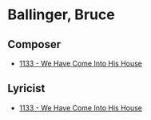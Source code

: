 # Ballinger, Bruce

## Composer

- [1133 - We Have Come Into His House](/hymns/1133.md)

## Lyricist

- [1133 - We Have Come Into His House](/hymns/1133.md)

